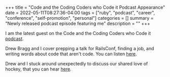 +++
title = "Code and the Coding Coders who Code it Podcast Appearance"
date = 2022-05-11T08:27:36-04:00
tags = ["ruby", "podcast", "career", "conference", "self-promotion", "personal"]
categories = []
summary = "Newly released podcast episode featuring me"
description = ""
+++

I am the latest guest on the Code and the Coding Coders who Code it [podcast](https://www.buzzsprout.com/1927628).

Drew Bragg and I cover prepping a talk for RailsConf, finding a job, and writing
words about code that aren't code. You can listen [here](https://www.buzzsprout.com/1927628/10596923).

Drew and I stuck around unexpectedly to discuss our shared love of hockey, that
you can hear [here](https://www.buzzsprout.com/1927628/10597043-bonus-hockey-episode).

